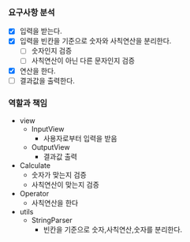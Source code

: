 ### 요구사항 분석
- [x] 입력을 받는다.
- [x] 입력을 빈칸을 기준으로 숫자와 사칙연산을 분리한다.
  - [ ] 숫자인지 검증
  - [ ] 사칙연산이 아닌 다른 문자인지 검증
- [x] 연산을 한다.
- [ ] 결과값을 출력한다.

### 역할과 책임
* view
  * InputView 
    * 사용자로부터 입력을 받음
  * OutputView
    * 결과값 출력
* Calculate
  * 숫자가 맞는지 검증
  * 사칙연산이 맞는지 검증
* Operator
  * 사칙연산을 한다
* utils
  * StringParser
    * 빈칸을 기준으로 숫자,사칙연산,숫자를 분리한다.